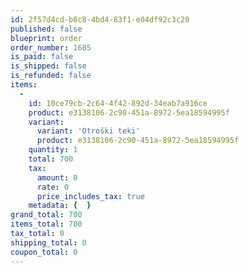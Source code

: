 ```yaml
---
id: 2f57d4cd-b8c8-4bd4-83f1-e04df92c3c20
published: false
blueprint: order
order_number: 1685
is_paid: false
is_shipped: false
is_refunded: false
items:
  -
    id: 10ce79cb-2c64-4f42-892d-34eab7a916ce
    product: e3138106-2c90-451a-8972-5ea18594995f
    variant:
      variant: 'Otroški teki'
      product: e3138106-2c90-451a-8972-5ea18594995f
    quantity: 1
    total: 700
    tax:
      amount: 0
      rate: 0
      price_includes_tax: true
    metadata: {  }
grand_total: 700
items_total: 700
tax_total: 0
shipping_total: 0
coupon_total: 0
---
```

